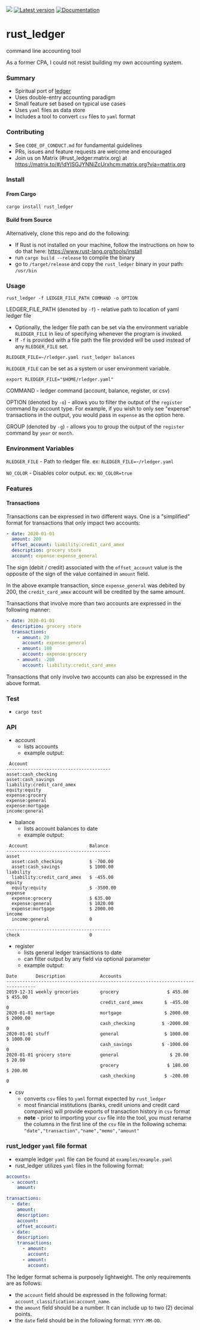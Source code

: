 ![](https://github.com/ebcrowder/rust-ledger/workflows/rust_ledger/badge.svg)
[![Latest version](https://img.shields.io/crates/v/rust_ledger.svg)](https://crates.io/crates/rust_ledger)
[![Documentation](https://docs.rs/rust_ledger/badge.svg)](https://docs.rs/rust_ledger)

# rust_ledger

command line accounting tool

As a former CPA, I could not resist building my own accounting system.

### Summary

- Spiritual port of [ledger](https://github.com/ledger/ledger)
- Uses double-entry accounting paradigm
- Small feature set based on typical use cases
- Uses `yaml` files as data store
- Includes a tool to convert `csv` files to `yaml` format

### Contributing
- See `CODE_OF_CONDUCT.md` for fundamental guidelines
- PRs, issues and feature requests are welcome and encouraged
- Join us on Matrix (#rust_ledger:matrix.org) at https://matrix.to/#/!dYISGJYNNiZcUrxhcm:matrix.org?via=matrix.org 

### Install

#### From Cargo 

`cargo install rust_ledger`

#### Build from Source

Alternatively, clone this repo and do the following:

- If Rust is not installed on your machine, follow the instructions on how to do that here: https://www.rust-lang.org/tools/install
- run `cargo build --release` to compile the binary
- go to `/target/release` and copy the `rust_ledger` binary in your path: `/usr/bin`

### Usage

`rust_ledger -f LEDGER_FILE_PATH COMMAND -o OPTION`

LEDGER_FILE_PATH (denoted by `-f`) - relative path to location of yaml ledger file

  - Optionally, the ledger file path can be set via the environment variable `RLEDGER_FILE` in lieu of specifying whenever the program is invoked.
  - If `-f` is provided with a file path the file provided will be used instead of any `RLEDGER_FILE` set.

```
RLEDGER_FILE=~/rledger.yaml rust_ledger balances
```

`RLEDGER_FILE` can be set as a system or user environment variable.

```
export RLEDGER_FILE="$HOME/rledger.yaml"
```

COMMAND - ledger command (account, balance, register, or csv)

OPTION (denoted by `-o`) - allows you to filter the output of the `register` command by account type. For example, if you wish to only see "expense" transactions in the output, you would pass in `expense` as the option here.

GROUP (denoted by `-g`) - allows you to group the output of the `register` command by `year` or `month`. 

### Environment Variables

`RLEDGER_FILE` - Path to rledger file. ex: `RLEDGER_FILE=~/rledger.yaml`

`NO_COLOR` - Disables color output. ex: `NO_COLOR=true`

### Features

#### Transactions

Transactions can be expressed in two different ways. One is a "simplified" format for transactions that only impact two accounts: 

```yaml
- date: 2020-01-01
  amount: 200
  offset_account: liability:credit_card_amex
  description: grocery store
  account: expense:expense_general
```

The sign (debit / credit) associated with the `offset_account` value is the opposite of the sign of the value contained in `amount` field.  

In the above example transaction, since `expense_general` was debited by 200, the `credit_card_amex` account will be credited by the same amount. 

Transactions that involve more than two accounts are expressed in the following manner:

```yaml
- date: 2020-01-01
  description: grocery store
  transactions:
    - amount: 20
      account: expense:general
    - amount: 180
      account: expense:grocery
    - amount: -200
      account: liability:credit_card_amex
```

Transactions that only involve two accounts can also be expressed in the above format. 

### Test

- `cargo test`

### API

- account
  - lists accounts
  - example output:

```
 Account                      
---------------------------------------
asset:cash_checking         
asset:cash_savings          
liability:credit_card_amex  
equity:equity               
expense:grocery             
expense:general             
expense:mortgage            
income:general
```

- balance
  - lists account balances to date
  - example output:

```
 Account                       Balance             
---------------------------------------
asset
  asset:cash_checking          $ -700.00           
  asset:cash_savings           $ 1000.00           
liability
  liability:credit_card_amex   $ -455.00           
equity
  equity:equity                $ -3500.00          
expense
  expense:grocery              $ 635.00            
  expense:general              $ 1020.00           
  expense:mortgage             $ 2000.00           
income
  income:general               0                   

---------------------------------------
check                          0           
```

- register
  - lists general ledger transactions to date
  - can filter output by any field via optional parameter
  - example output:

```
Date       Description             Accounts              
---------------------------------------------------------------------------------
2019-12-31 weekly groceries        grocery                  $ 455.00     $ 455.00
                                   credit_card_amex        $ -455.00            0
2020-01-01 mortage                 mortgage                $ 2000.00    $ 2000.00
                                   cash_checking          $ -2000.00            0
2020-01-01 stuff                   general                 $ 1000.00    $ 1000.00
                                   cash_savings           $ -1000.00            0
2020-01-01 grocery store           general                   $ 20.00      $ 20.00
                                   grocery                  $ 180.00     $ 200.00
                                   cash_checking           $ -200.00            0
```

- csv
  - converts `csv` files to `yaml` format expected by `rust_ledger`
  - most financial institutions (banks, credit unions and credit card companies) will provide exports of transaction history in `csv` format
  - **note** - prior to importing your `csv` file into the tool, you must rename the columns in the first line of the `csv` file in the following schema:
    `"date","transaction","name","memo","amount"`

### rust_ledger `yaml` file format

- example ledger `yaml` file can be found at `examples/example.yaml`
- rust_ledger utilizes `yaml` files in the following format:

```yaml
accounts:
  - account: 
    amount:  

transactions:
  - date: 
    amount: 
    description: 
    account: 
    offset_account: 
  - date: 
    description: 
    transactions: 
      - amount: 
        account: 
      - amount: 
        account: 
```

The ledger format schema is purposely lightweight. The only requirements are as follows:
- the `account` field should be expressed in the following format: `account_classification:account_name`.
- the `amount` field should be a number. It can include up to two (2) decimal points.  
- the `date` field should be in the following format: `YYYY-MM-DD`. 

